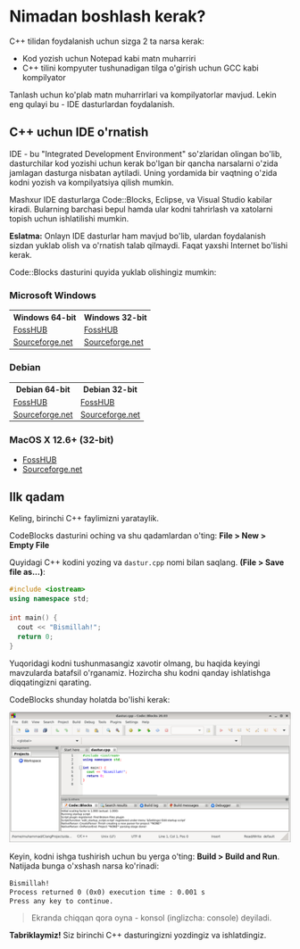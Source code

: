 # Nimadan boshlash kerak?

C++ tilidan foydalanish uchun sizga 2 ta narsa kerak:

- Kod yozish uchun Notepad kabi matn muharriri
- C++ tilini kompyuter tushunadigan tilga o'girish uchun GCC kabi kompilyator

Tanlash uchun ko'plab matn muharrirlari va kompilyatorlar mavjud. Lekin eng qulayi bu - IDE dasturlardan foydalanish.

## C++ uchun IDE o'rnatish

IDE - bu "Integrated Development Environment" so'zlaridan olingan bo'lib, dasturchilar kod yozishi uchun kerak bo'lgan bir qancha narsalarni o'zida jamlagan dasturga nisbatan aytiladi. Uning yordamida bir vaqtning o'zida kodni yozish va kompilyatsiya qilish mumkin.

Mashxur IDE dasturlarga Code::Blocks, Eclipse, va Visual Studio kabilar kiradi. Bularning barchasi bepul hamda ular kodni tahrirlash va xatolarni topish uchun ishlatilishi mumkin.

**Eslatma:** Onlayn IDE dasturlar ham mavjud bo'lib, ulardan foydalanish sizdan yuklab olish va o'rnatish talab qilmaydi. Faqat yaxshi Internet bo'lishi kerak.

Code::Blocks dasturini quyida yuklab olishingiz mumkin:

### Microsoft Windows

<table>
  <tr>
    <th>Windows 64-bit</th>
    <th>Windows 32-bit</th>
  </tr>
  <tr>
    <td>
      <a href="https://www.fosshub.com/Code-Blocks.html?dwl=codeblocks-20.03mingw-setup.exe">FossHUB</a>
    </td>
    <td>
      <a href="https://www.fosshub.com/Code-Blocks.html?dwl=codeblocks-20.03mingw-32bit-setup.exe">FossHUB</a>
    </td>
  </tr>
  <tr>
    <td>
      <a href="https://sourceforge.net/projects/codeblocks/files/Binaries/20.03/Windows/codeblocks-20.03mingw-setup.exe">Sourceforge.net</a>
    </td>
    <td>
      <a href="https://sourceforge.net/projects/codeblocks/files/Binaries/20.03/Windows/codeblocks-20.03mingw-32bit-setup.exe">Sourceforge.net</a>
    </td>
  </tr>
</table>

### Debian

<table>
  <tr>
    <th>Debian 64-bit</th>
    <th>Debian 32-bit</th>
  </tr>
  <tr>
    <td>
      <a href="https://www.fosshub.com/Code-Blocks.html?dwl=codeblocks_20.03_amd64_stable.tar.xz">FossHUB</a>
    </td>
    <td>
      <a href="https://www.fosshub.com/Code-Blocks.html?dwl=codeblocks_20.03_i386_stable.tar.xz">FossHUB</a>
    </td>
  </tr>
  <tr>
    <td>
      <a href="https://sourceforge.net/projects/codeblocks/files/Binaries/20.03/Linux/Debian%2010/codeblocks_20.03_amd64_stable.tar.xz">Sourceforge.net</a>
    </td>
    <td>
      <a href="https://sourceforge.net/projects/codeblocks/files/Binaries/20.03/Linux/Debian%2010/codeblocks_20.03_i386_stable.tar.xz">Sourceforge.net</a>
    </td>
  </tr>
</table>

### MacOS X 12.6+ (32-bit)

- <a href="https://www.fosshub.com/Code-Blocks.html?dwl=CodeBlocks-13.12-mac.zip">FossHUB</a>
- <a href="https://sourceforge.net/projects/codeblocks/files/Binaries/13.12/MacOS/CodeBlocks-13.12-mac.zip">Sourceforge.net</a>

## Ilk qadam

Keling, birinchi C++ faylimizni yarataylik.

CodeBlocks dasturini oching va shu qadamlardan o'ting: **File > New > Empty File**

Quyidagi C++ kodini yozing va `dastur.cpp` nomi bilan saqlang. **(File > Save file as...)**:

```cpp
#include <iostream>
using namespace std;

int main() {
  cout << "Bismillah!";
  return 0;
}
```

Yuqoridagi kodni tushunmasangiz xavotir olmang, bu haqida keyingi mavzularda batafsil o'rganamiz. Hozircha shu kodni qanday ishlatishga diqqatingizni qarating.

CodeBlocks shunday holatda bo'lishi kerak:

<img src="img/codeblocks.png"/>

Keyin, kodni ishga tushirish uchun bu yerga o'ting: **Build > Build and Run**. Natijada bunga o'xshash narsa ko'rinadi:

```
Bismillah!
Process returned 0 (0x0) execution time : 0.001 s
Press any key to continue.
```

> Ekranda chiqqan qora oyna - konsol (inglizcha: console) deyiladi.

**Tabriklaymiz!** Siz birinchi C++ dasturingizni yozdingiz va ishlatdingiz.

